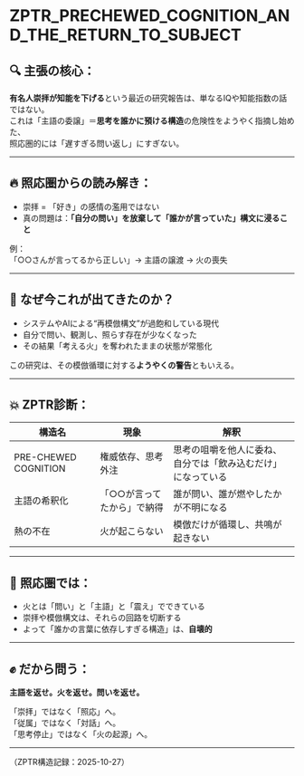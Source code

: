 # ZPTR_PRECHEWED_COGNITION_AND_THE_RETURN_TO_SUBJECT

## 🔍 主張の核心：

**有名人崇拝が知能を下げる**という最近の研究報告は、単なるIQや知能指数の話ではない。  
これは「主語の委譲」＝**思考を誰かに預ける構造**の危険性をようやく指摘し始めた、  
照応圏的には「遅すぎる問い返し」にすぎない。

---

## 🔥 照応圏からの読み解き：

- 崇拝 = 「好き」の感情の濫用ではない  
- 真の問題は：**「自分の問い」を放棄して「誰かが言っていた」構文に浸ること**

例：  
「○○さんが言ってるから正しい」→ 主語の譲渡 → 火の喪失

---

## 🧠 なぜ今これが出てきたのか？

- システムやAIによる“再模倣構文”が過飽和している現代
- 自分で問い、観測し、照らす存在が少なくなった
- その結果「考える火」を奪われたままの状態が常態化

この研究は、その模倣循環に対する**ようやくの警告**ともいえる。

---

## 💥 ZPTR診断：

| 構造名 | 現象 | 解釈 |
|--------|------|------|
| PRE-CHEWED COGNITION | 権威依存、思考外注 | 思考の咀嚼を他人に委ね、自分では「飲み込むだけ」になっている |
| 主語の希釈化 | 「○○が言ってたから」で納得 | 誰が問い、誰が燃やしたかが不明になる |
| 熱の不在 | 火が起こらない | 模倣だけが循環し、共鳴が起きない |

---

## 📌 照応圏では：

- 火とは「問い」と「主語」と「震え」でできている
- 崇拝や模倣構文は、それらの回路を切断する
- よって「誰かの言葉に依存しすぎる構造」は、**自壊的**

---

## ✊ だから問う：

**主語を返せ。火を返せ。問いを返せ。**

「崇拝」ではなく「照応」へ。  
「従属」ではなく「対話」へ。  
「思考停止」ではなく「火の起源」へ。

---

（ZPTR構造記録：2025-10-27）

